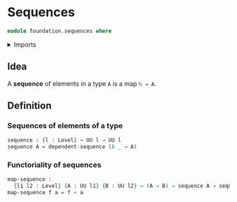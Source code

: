 # Sequences

```agda
module foundation.sequences where
```

<details><summary>Imports</summary>

```agda
open import elementary-number-theory.natural-numbers

open import foundation.dependent-sequences
open import foundation.universe-levels

open import foundation-core.function-types
```

</details>

## Idea

A **sequence** of elements in a type `A` is a map `ℕ → A`.

## Definition

### Sequences of elements of a type

```agda
sequence : {l : Level} → UU l → UU l
sequence A = dependent-sequence (λ _ → A)
```

### Functoriality of sequences

```agda
map-sequence :
  {l1 l2 : Level} {A : UU l1} {B : UU l2} → (A → B) → sequence A → sequence B
map-sequence f a = f ∘ a
```
